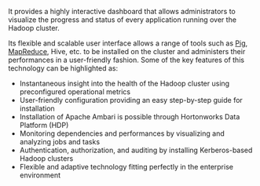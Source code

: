 It provides a highly interactive dashboard that allows administrators to visualize the progress and status of every application running over the Hadoop cluster.

Its flexible and scalable user interface allows a range of tools such as [Pig](https://intellipaat.com/blog/what-is-pig/), [MapReduce](https://intellipaat.com/blog/what-is-mapreduce/), Hive, etc. to be installed on the cluster and administers their performances in a user-friendly fashion. Some of the key features of this technology can be highlighted as:

* Instantaneous insight into the health of the Hadoop cluster using preconfigured operational metrics
* User-friendly configuration providing an easy step-by-step guide for installation
* Installation of Apache Ambari is possible through Hortonworks Data Platform (HDP)
* Monitoring dependencies and performances by visualizing and analyzing jobs and tasks
* Authentication, authorization, and auditing by installing Kerberos-based Hadoop clusters
* Flexible and adaptive technology fitting perfectly in the enterprise environment


